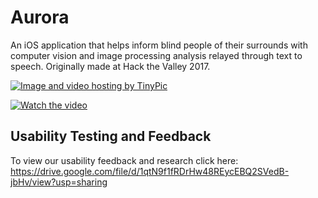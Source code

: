 # Aurora

An iOS application that helps inform blind people of their surrounds with computer vision and image processing analysis relayed through text to speech. Originally made at Hack the Valley 2017. 

<a href="http://tinypic.com?ref=ixffh4" target="_blank"><img src="http://i64.tinypic.com/ixffh4.jpg" border="0" alt="Image and video hosting by TinyPic"></a>

[![Watch the video](https://raw.github.com/tinahaibodi/Aurora/master/Aurora_Youtube_Video.png)](https://youtu.be/Y6De6pzl0Uc)


## Usability Testing and Feedback 
To view our usability feedback and research click here: https://drive.google.com/file/d/1qtN9f1fRDrHw48REycEBQ2SVedB-jbHv/view?usp=sharing


